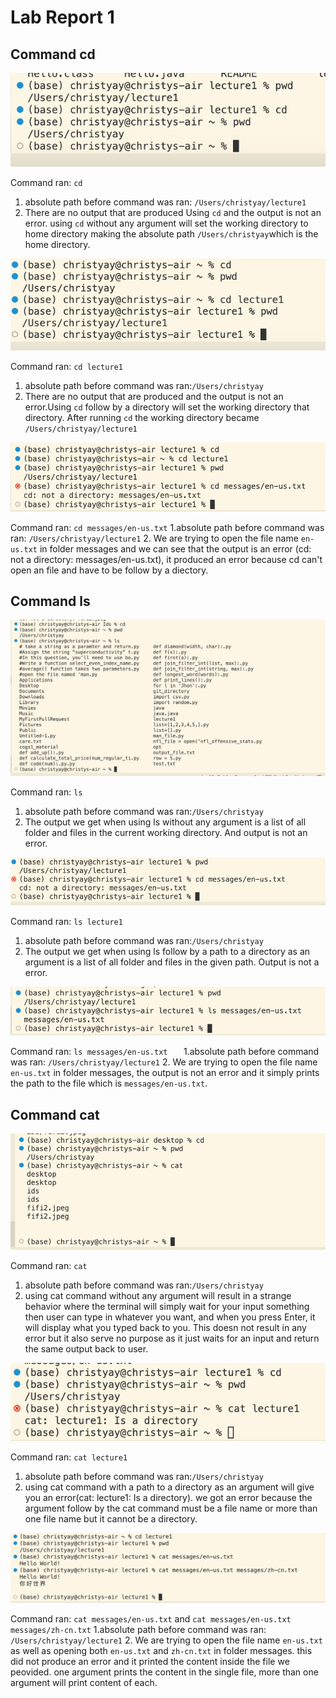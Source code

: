 # Lab Report 1
## Command cd
![Image](cd1.jpg)

Command ran: `cd`
1. absolute path before command was ran: `/Users/christyay/lecture1`
2. There are no output that are produced Using `cd` and the output is not an error. using `cd` without any argument will set the working directory to home directory making the absolute path `/Users/christyay`which is the home directory.
  

![Image](cd2.jpg)

Command ran: `cd lecture1`
1. absolute path before command was ran:`/Users/christyay`
2. There are no output that are produced and the output is not an error.Using `cd` follow by a directory will set the working directory that directory. After running `cd` the working directory became `/Users/christyay/lecture1`
   

![Image](cd3.jpg) 

Command ran: `cd messages/en-us.txt`
1.absolute path before command was ran: `/Users/christyay/lecture1`
2. We are trying to open the file name `en-us.txt` in folder messages and we can see that the output is an error (cd: not a directory: messages/en-us.txt), it produced an error because cd can't open an file and have to be follow by a diectory. 

## Command ls
![Image](ls.jpg)

Command ran: `ls`
1.  absolute path before command was ran:`/Users/christyay`
2.  The output we get when using ls without any argument is a list of all folder and files in the current working directory. And output is not an error.


![Image](ls2.jpg)

Command ran: `ls lecture1`
1. absolute path before command was ran:`/Users/christyay`
2. The output we get when using ls follow by a path to a directory as an argument is a list of all folder and files in the given path. Output is not a error.


![Image](ls3.jpg)

Command ran: `ls messages/en-us.txt   `
1.absolute path before command was ran: `/Users/christyay/lecture1`
2. We are trying to open the file name `en-us.txt` in folder messages, the output is not an error and it simply prints the path to the file which is `messages/en-us.txt`. 

## Command cat
![Image](cat.jpg)

Command ran: `cat`
1.  absolute path before command was ran:`/Users/christyay`
2.  using cat command without any argument will result in a strange behavior where the terminal will simply wait for your input something then user can type in whatever you want, and when you press Enter, it will display what you typed back to you. This doesn not result in any error but it also serve no purpose as it just waits for an input and return the same output back to user.

![Image](cat2.jpg)

Command ran: `cat lecture1`
1.  absolute path before command was ran:`/Users/christyay`
2.  using cat command with a path to a directory as an argument will give you an error(cat: lecture1: Is a directory). we got an error because the argument follow by the cat command must be a file name or more than one file name but it cannot be a directory.


![Image](cat3.jpg)

Command ran: `cat messages/en-us.txt` and `cat messages/en-us.txt messages/zh-cn.txt`
1.absolute path before command was ran: `/Users/christyay/lecture1`
2. We are trying to open the file name `en-us.txt` as well as opening both `en-us.txt` and `zh-cn.txt` in folder messages. this did not produce an error and it printed the content inside the file we peovided. one argument prints the content in the single file, more than one argument will print content of each.



